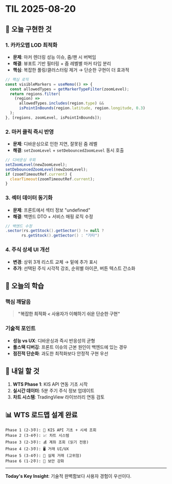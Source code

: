 # TIL 2025-08-20

## 🎯 오늘 구현한 것

### 1. 카카오맵 LOD 최적화

- **문제**: 마커 렌더링 성능 이슈, 줌/팬 시 버벅임
- **해결**: 뷰포트 기반 필터링 + 줌 레벨별 마커 타입 분리
- **핵심**: 복잡한 풀링/클러스터링 제거 → 단순한 구현이 더 효과적

```typescript
// 핵심 로직
const visibleMarkers = useMemo(() => {
  const allowedTypes = getMarkerTypeFilter(zoomLevel);
  return regions.filter(
    (region) =>
      allowedTypes.includes(region.type) &&
      isPointInBounds(region.latitude, region.longitude, 0.3)
  );
}, [regions, zoomLevel, isPointInBounds]);
```

### 2. 마커 클릭 즉시 반영

- **문제**: 디바운싱으로 인한 지연, 잘못된 줌 레벨
- **해결**: `setZoomLevel` + `setDebouncedZoomLevel` 동시 호출

```typescript
// 디바운싱 우회
setZoomLevel(newZoomLevel);
setDebouncedZoomLevel(newZoomLevel);
if (zoomTimeoutRef.current) {
  clearTimeout(zoomTimeoutRef.current);
}
```

### 3. 섹터 데이터 동기화

- **문제**: 프론트에서 섹터 정보 "undefined"
- **해결**: 백엔드 DTO + 서비스 매핑 로직 수정

```java
// 백엔드 수정
.sector(rs.getStock().getSector() != null ?
       rs.getStock().getSector() : "기타")
```

### 4. 주식 상세 UI 개선

- **변경**: 상위 3개 리스트 교체 → 밑에 추가 표시
- **추가**: 선택된 주식 시각적 강조, 순위별 아이콘, 버튼 텍스트 간소화

## 🧠 오늘의 학습

### 핵심 깨달음

> **"복잡한 최적화 < 사용자가 이해하기 쉬운 단순한 구현"**

### 기술적 포인트

- **성능 vs UX**: 디바운싱과 즉시 반응성의 균형
- **풀스택 디버깅**: 프론트 이슈의 근본 원인이 백엔드에 있는 경우
- **점진적 단순화**: 과도한 최적화보다 안정적 구현 우선

## 🚀 내일 할 것

1. **WTS Phase 1**: KIS API 연동 기초 시작
2. **실시간 데이터**: 5분 주기 주식 정보 업데이트
3. **차트 시스템**: TradingView 라이브러리 연동 검토

## 📊 WTS 로드맵 설계 완료

```
Phase 1 (2-3주): 📡 KIS API 기초 + 시세 조회
Phase 2 (3-4주): 📈 차트 시스템
Phase 3 (2-3주): 💰 계좌 조회 (읽기 전용)
Phase 4 (2-3주): 🖥️ 거래 UI/UX
Phase 5 (3-4주): 💸 실제 거래 (고위험)
Phase 6 (1-2주): 🔐 보안 강화
```

---

**Today's Key Insight**: 기술적 완벽함보다 사용자 경험이 우선이다.
